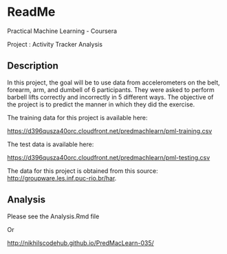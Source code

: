 # ReadMe

Practical Machine Learning - Coursera

Project : Activity Tracker Analysis

Description
-----------
In this project, the goal will be to use data from accelerometers on the belt, forearm, arm, and dumbell of 6 participants. They were asked to perform barbell lifts correctly and incorrectly in 5 different ways. The objective of the project is to predict the manner in which they did the exercise.

The training data for this project is available here:

https://d396qusza40orc.cloudfront.net/predmachlearn/pml-training.csv

The test data is available here:

https://d396qusza40orc.cloudfront.net/predmachlearn/pml-testing.csv

The data for this project is obtained from this source: http://groupware.les.inf.puc-rio.br/har.

Analysis
--------

Please see the Analysis.Rmd file

Or

http://nikhilscodehub.github.io/PredMacLearn-035/
